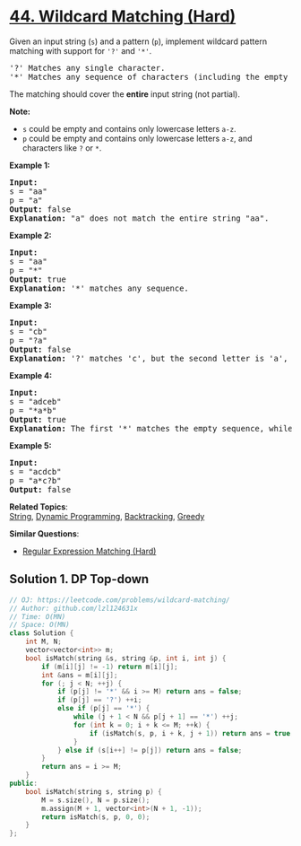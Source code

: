 # [44. Wildcard Matching (Hard)](https://leetcode.com/problems/wildcard-matching/)

<p>Given an input string (<code>s</code>) and a pattern (<code>p</code>), implement wildcard pattern matching with support for <code>'?'</code> and <code>'*'</code>.</p>

<pre>'?' Matches any single character.
'*' Matches any sequence of characters (including the empty sequence).
</pre>

<p>The matching should cover the <strong>entire</strong> input string (not partial).</p>

<p><strong>Note:</strong></p>

<ul>
	<li><code>s</code>&nbsp;could be empty and contains only lowercase letters <code>a-z</code>.</li>
	<li><code>p</code> could be empty and contains only lowercase letters <code>a-z</code>, and characters like <code><font face="monospace">?</font></code>&nbsp;or&nbsp;<code>*</code>.</li>
</ul>

<p><strong>Example 1:</strong></p>

<pre><strong>Input:</strong>
s = "aa"
p = "a"
<strong>Output:</strong> false
<strong>Explanation:</strong> "a" does not match the entire string "aa".
</pre>

<p><strong>Example 2:</strong></p>

<pre><strong>Input:</strong>
s = "aa"
p = "*"
<strong>Output:</strong> true
<strong>Explanation:</strong>&nbsp;'*' matches any sequence.
</pre>

<p><strong>Example 3:</strong></p>

<pre><strong>Input:</strong>
s = "cb"
p = "?a"
<strong>Output:</strong> false
<strong>Explanation:</strong>&nbsp;'?' matches 'c', but the second letter is 'a', which does not match 'b'.
</pre>

<p><strong>Example 4:</strong></p>

<pre><strong>Input:</strong>
s = "adceb"
p = "*a*b"
<strong>Output:</strong> true
<strong>Explanation:</strong>&nbsp;The first '*' matches the empty sequence, while the second '*' matches the substring "dce".
</pre>

<p><strong>Example 5:</strong></p>

<pre><strong>Input:</strong>
s = "acdcb"
p = "a*c?b"
<strong>Output:</strong> false
</pre>


**Related Topics**:  
[String](https://leetcode.com/tag/string/), [Dynamic Programming](https://leetcode.com/tag/dynamic-programming/), [Backtracking](https://leetcode.com/tag/backtracking/), [Greedy](https://leetcode.com/tag/greedy/)

**Similar Questions**:
* [Regular Expression Matching (Hard)](https://leetcode.com/problems/regular-expression-matching/)

## Solution 1. DP Top-down

```cpp
// OJ: https://leetcode.com/problems/wildcard-matching/
// Author: github.com/lzl124631x
// Time: O(MN)
// Space: O(MN)
class Solution {
    int M, N;
    vector<vector<int>> m;
    bool isMatch(string &s, string &p, int i, int j) {
        if (m[i][j] != -1) return m[i][j];
        int &ans = m[i][j];
        for (; j < N; ++j) {
            if (p[j] != '*' && i >= M) return ans = false;
            if (p[j] == '?') ++i;
            else if (p[j] == '*') {
                while (j + 1 < N && p[j + 1] == '*') ++j;
                for (int k = 0; i + k <= M; ++k) {
                    if (isMatch(s, p, i + k, j + 1)) return ans = true;
                }
            } else if (s[i++] != p[j]) return ans = false;
        }
        return ans = i >= M;
    }
public:
    bool isMatch(string s, string p) {
        M = s.size(), N = p.size();
        m.assign(M + 1, vector<int>(N + 1, -1));
        return isMatch(s, p, 0, 0);
    }
};
```